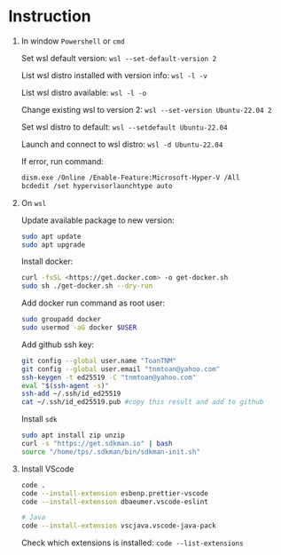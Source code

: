 # Instruction

1. In window `Powershell` or `cmd`

   Set wsl default version: `wsl --set-default-version 2`

   List wsl distro installed with version info: `wsl -l -v`

   List wsl distro available: `wsl -l -o`

   Change existing wsl to version 2: `wsl --set-version Ubuntu-22.04 2`

   Set wsl distro to default: `wsl --setdefault Ubuntu-22.04`

   Launch and connect to wsl distro: `wsl -d Ubuntu-22.04`

   If error, run command:

   ```bash
   dism.exe /Online /Enable-Feature:Microsoft-Hyper-V /All
   bcdedit /set hypervisorlaunchtype auto
   ```

1. On `wsl`

   Update available package to new version:

   ```bash
   sudo apt update
   sudo apt upgrade
   ```

   Install docker:

   ```bash
   curl -fsSL <https://get.docker.com> -o get-docker.sh
   sudo sh ./get-docker.sh --dry-run
   ```

   Add docker run command as root user:

   ```bash
   sudo groupadd docker
   sudo usermod -aG docker $USER
   ```

   Add github ssh key:

   ```bash
   git config --global user.name "ToanTNM"
   git config --global user.email "tnmtoan@yahoo.com"
   ssh-keygen -t ed25519 -C "tnmtoan@yahoo.com"
   eval "$(ssh-agent -s)"
   ssh-add ~/.ssh/id_ed25519
   cat ~/.ssh/id_ed25519.pub #copy this result and add to github
   ```

   Install `sdk`

   ```bash
   sudo apt install zip unzip
   curl -s "https://get.sdkman.io" | bash
   source "/home/tps/.sdkman/bin/sdkman-init.sh"
   ```

1. Install VScode

   ```bash
   code .
   code --install-extension esbenp.prettier-vscode
   code --install-extension dbaeumer.vscode-eslint

   # Java
   code --install-extension vscjava.vscode-java-pack
   ```

   Check which extensions is installed: `code --list-extensions`
